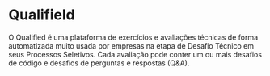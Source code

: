 # Qualifield
O Qualified é uma plataforma de exercícios e avaliações técnicas de forma automatizada muito usada por empresas na etapa de Desafio Técnico em seus Processos Seletivos. Cada avaliação pode conter um ou mais desafios de código e desafios de perguntas e respostas (Q&amp;A).
